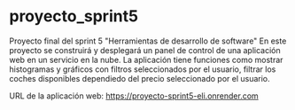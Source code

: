# proyecto_sprint5
Proyecto final del sprint 5 "Herramientas de desarrollo de software" 
En este proyecto se construirá y desplegará un panel de control de una aplicación web en un servicio en la nube. 
La aplicación tiene funciones como mostrar histogramas y gráficos con filtros seleccionados por el usuario, filtrar los coches disponibles dependiedo del precio seleccionado por el usuario. 

URL de la aplicación web: https://proyecto-sprint5-eli.onrender.com